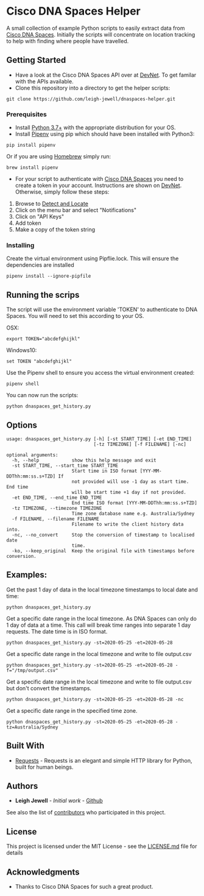 # Cisco DNA Spaces Helper

A small collection of example Python scripts to easily extract data from [Cisco DNA Spaces](https://dnaspaces.io). 
Initially the scripts will concentrate on location tracking to help with finding where people have travelled.

## Getting Started
* Have a look at the Cisco DNA Spaces API over at [DevNet](https://developer.cisco.com/docs/dna-spaces/#!dna-spaces-location-cloud-api).
To get familar with the APIs available.
* Clone this repository into a directory to get the helper scripts:
```
git clone https://github.com/leigh-jewell/dnaspaces-helper.git
```
### Prerequisites

* Install [Python 3.7+](https://www.python.org/downloads/) with the appropriate distribution for your OS.
* Install [Pipenv](https://pipenv-fork.readthedocs.io/en/latest/) using pip which should have been installed with Python3:
```
pip install pipenv
```
Or if you are using [Homebrew](https://brew.sh/) simply run:
```
brew install pipenv
```

* For your script to authenticate with [Cisco DNA Spaces](https://dnaspaces.io) you need to create a token in your account.
Instructions are shown on [DevNet](https://developer.cisco.com/docs/dna-spaces/#!getting-started). Otherwise, simply follow these steps: 
1. Browse to [Detect and Locate](https://dnaspaces.io/locate/) 
2. Click on the menu bar and select "Notifications"
3. Click on "API Keys"
4. Add token 
5. Make a copy of the token string

### Installing

Create the virtual environment using Pipflie.lock. This will ensure the dependencies are installed

```
pipenv install --ignore-pipfile
```

## Running the scrips

The script will use the environment variable 'TOKEN' to authenticate to DNA Spaces. You will need to set this according
to your OS.

OSX:
```
export TOKEN="abcdefghijkl"
```
Windows10:
```
set TOKEN "abcdefghijkl"
```

Use the Pipenv shell to ensure you access the virtual environment created:
```
pipenv shell
```

 You can now run the scripts:

```
python dnaspaces_get_history.py
```
## Options

```
usage: dnaspaces_get_history.py [-h] [-st START_TIME] [-et END_TIME]
                                [-tz TIMEZONE] [-f FILENAME] [-nc]

optional arguments:
  -h, --help            show this help message and exit
  -st START_TIME, --start_time START_TIME
                        Start time in ISO format [YYY-MM-DDThh:mm:ss.s+TZD] If
                        not provided will use -1 day as start time. End time
                        will be start time +1 day if not provided.
  -et END_TIME, --end_time END_TIME
                        End time ISO format [YYY-MM-DDThh:mm:ss.s+TZD]
  -tz TIMEZONE, --timezone TIMEZONE
                        Time zone database name e.g. Australia/Sydney
  -f FILENAME, --filename FILENAME
                        Filename to write the client history data into.
  -nc, --no_convert     Stop the conversion of timestamp to localised date
                        time.
  -ko, --keep_original  Keep the original file with timestamps before conversion.
```

## Examples:

Get the past 1 day of data in the local timezone timestamps to local date and time:

```
python dnaspaces_get_history.py 
```

Get a specific date range in the local timezone. As DNA Spaces can only do 1 day of data at a time. This call
will break time ranges into separate 1 day requests. The date time is in ISO format.

```
python dnaspaces_get_history.py -st=2020-05-25 -et=2020-05-28
```

Get a specific date range in the local timezone and write to file output.csv

```
python dnaspaces_get_history.py -st=2020-05-25 -et=2020-05-28 -f="/tmp/output.csv"
```

Get a specific date range in the local timezone and write to file output.csv but don't convert the timestamps.

```
python dnaspaces_get_history.py -st=2020-05-25 -et=2020-05-28 -nc
```

Get a specific date range in the specified time zone.

```
python dnaspaces_get_history.py -st=2020-05-25 -et=2020-05-28 -tz=Australia/Sydney
```

## Built With

* [Requests](https://requests.readthedocs.io/en/master/) - Requests is an elegant and simple HTTP library for Python, built for human beings.

## Authors

* **Leigh Jewell** - *Initial work* - [Github](https://github.com/leigh-jewell)

See also the list of [contributors](https://github.com/your/project/contributors) who participated in this project.

## License

This project is licensed under the MIT License - see the [LICENSE.md](LICENSE.md) file for details

## Acknowledgments

* Thanks to Cisco DNA Spaces for such a great product.
